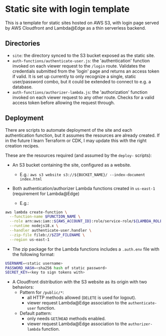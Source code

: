 # Static site with login template

This is a template for static sites hosted on AWS S3, with login page served
by AWS Cloudfront and Lambda@Edge as a thin serverless backend.

## Directories

* `site`: the directory synced to the S3 bucket exposed as the static site.
* `auth-functions/authenticate-user.js`: the 'authentication' function invoked
on each viewer request to the `/login` route.
Validates the credentials submitted from the 'login' page and returns an access
token if valid.
It is set up currently to only recognize a single, static user/password combo,
but it could be extended to connect to e.g. a database.
* `auth-functions/authorizer-lambda.js`: the 'authorization' function invoked 
on each viewer request to any other route.
Checks for a valid access token before allowing the request through.

## Deployment

There are scripts to automate deployment of the site and each authentication
function, but it assumes the resources are already created.
If in the future I learn Terraform or CDK, I may update this with the right
creation recipes.

These are the resources required (and assumed by the `deploy-` scripts):

* An S3 bucket containing the site, configured as a website.
  - E.g.: `aws s3 website s3://${BUCKET_NAME}/ --index-document index.html`

* Both authentication/authorizer Lambda functions created in `us-east-1`
(requirement for Lambda@Edge)
  - E.g.:

```sh
aws lambda create-function \
  --function-name $FUNCTION_NAME \
  --role arn:aws:iam::${AWS_ACCOUNT_ID}:role/service-role/${LAMBDA_ROLE_NAME} \
  --runtime nodejs18.x \
  --handler authenticate-user.handler \
  --zip-file fileb://$ZIP_FILENAME \
  --region us-east-1
```

* The zip package for the Lambda functions includes a `.auth.env`
file with the following format:
```bash
USERNAME=<static username>
PASSWORD_HASH=<sha256 hash of static password>
SECRET_KEY=<key to sign tokens with>
```

* A Cloudfront distribution with the S3 website as its origin with
two behaviors:
  - Pattern for `/public/*`:
    - all HTTP methods allowed (`DELETE` is used for logout).
    - viewer request Lambda@Edge association to the `authenticate-user` 
    function.
  - Default pattern:
    - only needs `GET`/`HEAD` methods enabled.
    - viewer request Lambda@Edge association to the `authorizer-lambda` 
    function.
